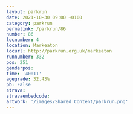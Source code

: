 ```yaml
---
layout: parkrun
date: 2021-10-30 09:00 +0100
category: parkrun
permalink: /parkrun/86
number: 86
locnumber: 4
location: Markeaton
locurl: http://parkrun.org.uk/markeaton
runnumber: 332
pos: 251
genderpos: 
time: '40:11'
agegrade: 32.43%
pb: False
strava: 
stravaembedcode:
artwork: '/images/Shared Content/parkrun.png'
---
```

